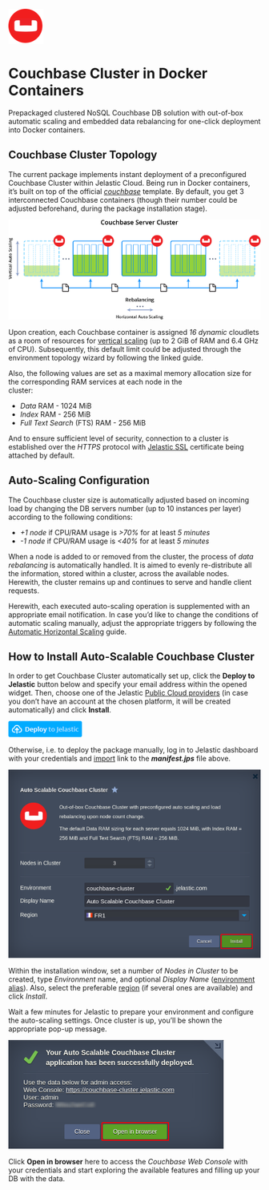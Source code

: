 ![couchbase-logo](images/couchbase-logo.png)

# Couchbase Cluster in Docker Containers 

Prepackaged clustered NoSQL Couchbase DB solution with out-of-box automatic scaling and embedded data rebalancing for one-click
deployment into Docker containers.

## Couchbase Cluster Topology

The current package implements instant deployment of a preconfigured Couchbase Cluster within Jelastic Cloud. Being run in
Docker containers, it’s built on top of the official [*couchbase*](https://hub.docker.com/_/couchbase/) template. By default,
you get 3 interconnected Couchbase containers (though their number could be adjusted beforehand, during the package
installation stage). 

![couchbase-server-cluster](images/couchbase-server-cluster.png)

Upon creation, each Couchbase container is assigned *16 dynamic* cloudlets as a room of resources for [vertical scaling](https://docs.jelastic.com/automatic-vertical-scaling) (up to 2
GiB of RAM and 6.4 GHz of CPU). Subsequently, this default limit could be adjusted through the environment topology wizard by
following the linked guide.

Also, the following values are set as a maximal memory allocation size for the corresponding RAM services at each node in the\
cluster:
- *Data* RAM - 1024 MiB
- *Index* RAM - 256 MiB
- *Full Text Search* (FTS) RAM - 256 MiB

And to ensure sufficient level of security, connection to a cluster is established over the *HTTPS* protocol with [Jelastic SSL](https://docs.jelastic.com/jelastic-ssl) certificate being attached by default.  

## Auto-Scaling Configuration

The Couchbase cluster size is automatically adjusted based on incoming load by changing the DB servers number (up to 10
instances per layer) according to the following conditions:
- *+1 node* if CPU/RAM usage is *>70%* for at least *5 minutes*
- *-1 node* if CPU/RAM usage is *<40%* for at least *5 minutes*

When a node is added to or removed from the cluster, the process of *data rebalancing* is automatically handled. It is aimed
to evenly re-distribute all the information, stored within a cluster, across the available nodes. Herewith, the cluster
remains up and continues to serve and handle client requests. 

Herewith, each executed auto-scaling operation is supplemented with an appropriate email notification. In case you’d like to
change the conditions of automatic scaling manually, adjust the appropriate triggers by following the [Automatic Horizontal
Scaling](https://docs.jelastic.com/automatic-horizontal-scaling) guide.

## How to Install Auto-Scalable Couchbase Cluster

In order to get Couchbase Cluster automatically set up, click the **Deploy to Jelastic** button below and specify your email
address within the opened widget. Then, choose one of the Jelastic [Public Cloud providers](https://jelastic.cloud/) (in case
you don’t have an account at the chosen platform, it will be created automatically) and click **Install**.

[![Deploy](images/deploy-to-jelastic.png)](https://jelastic.com/install-application/?manifest=https://raw.githubusercontent.com/jelastic-jps/couchbase/master/manifest.jps)

Otherwise, i.e. to deploy the package manually, log in to Jelastic dashboard with your credentials and [import](https://docs.jelastic.com/environment-import) link to the **_manifest.jps_** file above.

![deploy-couchbase-cluster](images/deploy-couchbase-cluster.png)

Within the installation window, set a number of *Nodes in Cluster* to be created, type *Environment* name, and optional
*Display Name* ([environment alias](https://docs.jelastic.com/environment-aliases)). Also, select the preferable [region](https://docs.jelastic.com/environment-regions) (if several ones are available) and click *Install*.

Wait a few minutes for Jelastic to prepare your environment and configure the auto-scaling settings. Once cluster is up,
you’ll be shown the appropriate pop-up message.

![open-couchbase-web-concole](images/open-couchbase-web-concole.png)

Click **Open in browser** here to access the *Couchbase Web Console* with your credentials and start exploring the available
features and filling up your DB with the data. 
